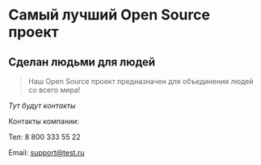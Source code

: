 # Самый лучший Open Source проект

## Сделан людьми для людей

> Наш Open Source проект предназначен для объединения людей со всего мира!

_Тут будут контакты_

Контакты компании:

Тел: 8 800 333 55 22 

Email: support@test.ru
